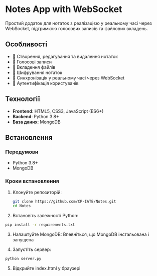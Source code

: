 # Notes App with WebSocket

Простий додаток для нотаток з реалізацією у реальному часі через WebSocket, підтримкою голосових записів та файлових вкладень.

## Особливості
- 📝 Створення, редагування та видалення нотаток
- 🎤 Голосові записи
- 📎 Вкладення файлів
- 🔐 Шифрування нотаток
- 🔄 Синхронізація у реальному часі через WebSocket
- 👤 Аутентифікація користувачів

## Технології
- **Frontend**: HTML5, CSS3, JavaScript (ES6+)
- **Backend**: Python 3.8+
- **База даних**: MongoDB
  
## Встановлення

### Передумови
- Python 3.8+
- MongoDB

### Кроки встановлення
1. Клонуйте репозиторій:
   ```bash
   git clone https://github.com/CP-IATE/Notes.git
   cd Notes
   ```
2. Встановіть залежності Python:

  ```bash
  pip install -r requirements.txt
  ```
3. Налаштуйте MongoDB:
Впевніться, що MongoDB інстальована і запущена

4. Запустіть сервер:

  ```bash
  python server.py
  ```
5. Відкрийте index.html у браузері
